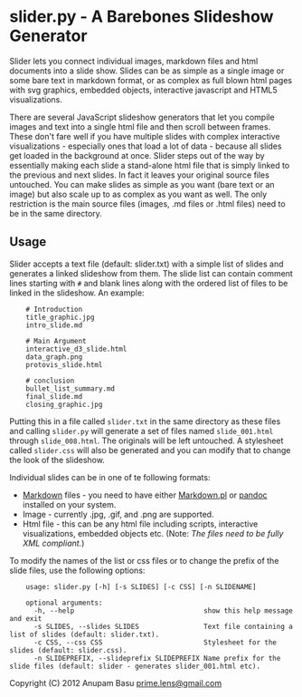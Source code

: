 slider.py - A Barebones Slideshow Generator
===========================================

Slider lets you connect individual images, markdown files and html documents into a slide show. Slides can be as simple as a single image or some bare text in markdown format, or as complex as full blown html pages with svg graphics, embedded objects, interactive javascript and HTML5 visualizations. 

There are several JavaScript slideshow generators that let you compile images and text into a single html file and then scroll between frames. These don't fare well if you have multiple slides with complex interactive visualizations - especially ones that load a lot of data - because all slides get loaded in the background at once. Slider steps out of the way by essentially making each slide a stand-alone html file that is simply linked to the previous and next slides. In fact it leaves your original source files untouched. You can make slides as simple as you want (bare text or an image) but also scale up to as complex as you want as well. The only restriction is the main source files (images, .md files or .html files) need to be in the same directory. 

Usage
-----

Slider accepts a text file (default: slider.txt) with a simple list of slides and generates a linked slideshow from them. The slide list can contain comment lines starting with `#` and blank lines along with the ordered list of files to be linked in the slideshow. An example:

		# Introduction
		title_graphic.jpg
		intro_slide.md

		# Main Argument
		interactive_d3_slide.html
		data_graph.png
		protovis_slide.html

		# conclusion
		bullet_list_summary.md
		final_slide.md
		closing_graphic.jpg

Putting this in a file called `slider.txt` in the same directory as these files and calling `slider.py` will generate a set of files named `slide_001.html` through `slide_008.html`. The originals will be left untouched. A stylesheet called `slider.css` will also be generated and you can modify that to change the look of the slideshow.

Individual slides can be in one of te following formats:

* [Markdown](http://daringfireball.net/projects/markdown/syntax) files - you need to have either [Markdown.pl](http://daringfireball.net/projects/markdown/) or [pandoc](http://johnmacfarlane.net/pandoc/) installed on your system.
* Image - currently .jpg, .gif, and .png are supported.
* Html file - this can be any html file including scripts, interactive visualizations, embedded objects etc. (Note: _The files need to be fully XML compliant._)

To modify the names of the list or css files or to change the prefix of the slide files, use the following options:

		usage: slider.py [-h] [-s SLIDES] [-c CSS] [-n SLIDENAME]

		optional arguments:
		  -h, --help            					show this help message and exit
		  -s SLIDES, --slides SLIDES 				Text file containing a list of slides (default: slider.txt).
		  -c CSS, --css CSS     					Stylesheet for the slides (default: slider.css).
		  -n SLIDEPREFIX, --slideprefix SLIDEPREFIX	Name prefix for the slide files (default: slider - generates slider_001.html etc).



Copyright (C) 2012 Anupam Basu <prime.lens@gmail.com>

